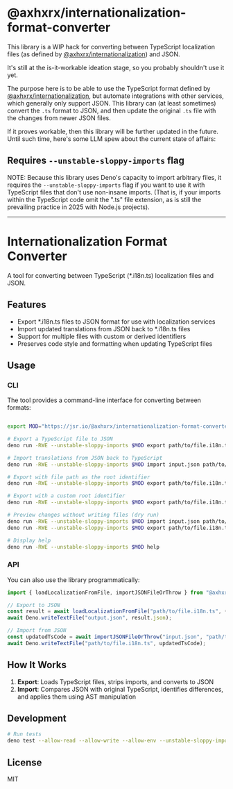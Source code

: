 # @axhxrx/internationalization-format-converter

This library is a WIP hack for converting between TypeScript localization files (as defined by [@axhxrx/internationalization](https://jsr.io/@axhxrx/internationalization)) and JSON.

It's still at the is-it-workable ideation stage, so you probably shouldn't use it yet. 

The purpose here is to be able to use the TypeScript format defined by [@axhxrx/internationalization](https://jsr.io/@axhxrx/internationalization), but automate integrations with other services, which generally only support JSON. This library can (at least sometimes) convert the `.ts` format to JSON, and then update the original `.ts` file with the changes from newer JSON files.

If it proves workable, then this library will be further updated in the future. Until such time, here's some LLM spew about the current state of affairs:

## Requires `--unstable-sloppy-imports` flag

NOTE: Because this library uses Deno's capacity to import arbitrary files, it requires the `--unstable-sloppy-imports` flag if you want to use it with TypeScript files that don't use non-insane imports. (That is, if your imports within the TypeScript code omit the ".ts" file extension, as is still the prevailing practice in 2025 with Node.js projects).

----

# Internationalization Format Converter

A tool for converting between TypeScript (*.i18n.ts) localization files and JSON.

## Features

- Export *.i18n.ts files to JSON format for use with localization services
- Import updated translations from JSON back to *.i18n.ts files
- Support for multiple files with custom or derived identifiers
- Preserves code style and formatting when updating TypeScript files

## Usage

### CLI

The tool provides a command-line interface for converting between formats:

```bash

export MOD="https://jsr.io/@axhxrx/internationalization-format-converter/0.0.1/mod.ts"

# Export a TypeScript file to JSON
deno run -RWE --unstable-sloppy-imports $MOD export path/to/file.i18n.ts output.json

# Import translations from JSON back to TypeScript
deno run -RWE --unstable-sloppy-imports $MOD import input.json path/to/file.i18n.ts

# Export with file path as the root identifier
deno run -RWE --unstable-sloppy-imports $MOD export path/to/file.i18n.ts output.json --derive

# Export with a custom root identifier
deno run -RWE --unstable-sloppy-imports $MOD export path/to/file.i18n.ts output.json --identifier=customName

# Preview changes without writing files (dry run)
deno run -RWE --unstable-sloppy-imports $MOD import input.json path/to/file.i18n.ts --dry-run
deno run -RWE --unstable-sloppy-imports $MOD export path/to/file.i18n.ts output.json --dry-run

# Display help
deno run -RWE --unstable-sloppy-imports $MOD help
```

### API

You can also use the library programmatically:

```typescript
import { loadLocalizationFromFile, importJSONFileOrThrow } from "@axhxrx/internationalization-format-converter";

// Export to JSON
const result = await loadLocalizationFromFile("path/to/file.i18n.ts", { derive: true });
await Deno.writeTextFile("output.json", result.json);

// Import from JSON
const updatedTsCode = await importJSONFileOrThrow("input.json", "path/to/file.i18n.ts");
await Deno.writeTextFile("path/to/file.i18n.ts", updatedTsCode);
```

## How It Works

1. **Export**: Loads TypeScript files, strips imports, and converts to JSON
2. **Import**: Compares JSON with original TypeScript, identifies differences, and applies them using AST manipulation

## Development

```bash
# Run tests
deno test --allow-read --allow-write --allow-env --unstable-sloppy-imports
```

## License

MIT